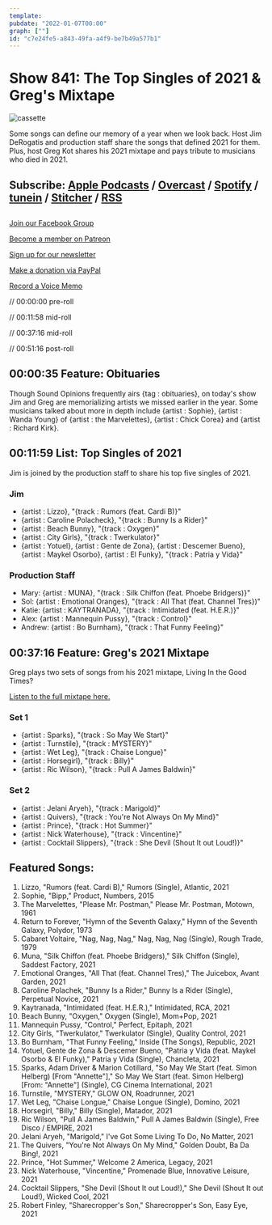 ```yaml
---
template: 
pubdate: "2022-01-07T00:00"
graph: [""]
id: "c7e24fe5-a843-49fa-a4f9-be7b49a577b1"
---
```






# Show 841: The Top Singles of 2021 & Greg's Mixtape

![cassette](https://static.soundopinions.org/images/2022/cassette-g8634dbe05_1280.jpeg)

Some songs can define our memory of a year when we look back. Host Jim DeRogatis and production staff share the songs that defined 2021 for them. Plus, host Greg Kot shares his 2021 mixtape and pays tribute to musicians who died in 2021. 



## Subscribe: [Apple Podcasts](https://itunes.apple.com/us/podcast/sound-opinions/id94793843) / [Overcast](https://overcast.fm/itunes94793843/sound-opinions) / [Spotify](https://open.spotify.com/show/1kNR8YL7TBrQuRxDdS4wtU) / [tunein](https://tunein.com/podcasts/Music-Podcasts/Sound-Opinions-p60273/) / [Stitcher](http://www.stitcher.com/podcast/sound-opinions) / [RSS](https://feeds.simplecast.com/Nn6fjnB0)



## 

[Join our Facebook Group](https://bit.ly/3sivr9T)

[Become a member on Patreon](https://bit.ly/3slWZvc)

[Sign up for our newsletter](https://bit.ly/3eEvRnG)

[Make a donation via PayPal](https://bit.ly/3dmt9lU)

[Record a Voice Memo](https://bit.ly/2RyD5Ah)

// 00:00:00 pre-roll

// 00:11:58 mid-roll

// 00:37:16 mid-roll

// 00:51:16 post-roll



## 00:00:35 Feature: Obituaries

Though Sound Opinions frequently airs {tag : obituaries}, on today's show Jim and Greg are memorializing artists we missed earlier in the year. Some musicians talked about more in depth include {artist : Sophie}, {artist : Wanda Young} of {artist : the Marvelettes}, {artist : Chick Corea} and {artist : Richard Kirk}.



## 00:11:59 List: Top Singles of 2021

Jim is joined by the production staff to share his top five singles of 2021.


### Jim

- {artist : Lizzo}, "{track : Rumors (feat. Cardi B)}"
- {artist : Caroline Polacheck}, "{track : Bunny Is a Rider}"
- {artist : Beach Bunny}, "{track : Oxygen}"
- {artist : City Girls}, "{track : Twerkulator}"
- {artist : Yotuel}, {artist : Gente de Zona}, {artist : Descemer Bueno}, {artist : Maykel Osorbo}, {artist : El Funky}, "{track : Patria y Vida}"


### Production Staff

- Mary: {artist : MUNA}, "{track : Silk Chiffon (feat. Phoebe Bridgers)}"
- Sol: {artist : Emotional Oranges}, "{track : All That (feat. Channel Tres})"
- Katie: {artist : KAYTRANADA}, "{track : Intimidated (feat. H.E.R.)}"
- Alex: {artist : Mannequin Pussy}, "{track : Control}"
- Andrew: {artist : Bo Burnham}, "{track : That Funny Feeling}"



## 00:37:16 Feature: Greg's 2021 Mixtape

Greg plays two sets of songs from his 2021 mixtape, Living In the Good Times?

[Listen to the full mixtape here.](https://open.spotify.com/playlist/5InrtGjNdFpxRYSODsAidi?si=d29e5c841b4d41f7)


### Set 1

- {artist : Sparks}, "{track : So May We Start}"
- {artist : Turnstile}, "{track : MYSTERY}"
- {artist : Wet Leg}, "{track : Chaise Longue}"
- {artist : Horsegirl}, "{track : Billy}"
- {artist : Ric Wilson}, "{track : Pull A James Baldwin}"


### Set 2

- {artist : Jelani Aryeh}, "{track : Marigold}"
- {artist : Quivers}, "{track : You're Not Always On My Mind}"
- {artist : Prince}, "{track : Hot Summer}"
- {artist : Nick Waterhouse}, "{track : Vincentine}"
- {artist : Cocktail Slippers}, "{track : She Devil (Shout It out Loud!)}"



## Featured Songs:

1. Lizzo, "Rumors (feat. Cardi B)," Rumors (Single), Atlantic, 2021
2. Sophie, "Bipp," Product, Numbers, 2015
3. The Marvelettes, "Please Mr. Postman," Please Mr. Postman, Motown, 1961
4. Return to Forever, "Hymn of the Seventh Galaxy," Hymn of the Seventh Galaxy, Polydor, 1973
5. Cabaret Voltaire, "Nag, Nag, Nag," Nag, Nag, Nag (Single), Rough Trade, 1979
6. Muna, "Silk Chiffon (feat. Phoebe Bridgers)," Silk Chiffon (Single), Saddest Factory, 2021
7. Emotional Oranges, "All That (feat. Channel Tres)," The Juicebox, Avant Garden, 2021
8. Caroline Polachek, "Bunny Is a Rider," Bunny Is a Rider (Single), Perpetual Novice, 2021
9. Kaytranada, "Intimidated (feat. H.E.R.)," Intimidated, RCA, 2021
10. Beach Bunny, "Oxygen," Oxygen (Single), Mom+Pop, 2021
11. Mannequin Pussy, "Control," Perfect, Epitaph, 2021
12. City Girls, "Twerkulator," Twerkulator (Single), Quality Control, 2021
13. Bo Burnham, "That Funny Feeling," Inside (The Songs), Republic, 2021
14. Yotuel, Gente de Zona & Descemer Bueno, "Patria y Vida (feat. Maykel Osorbo & El Funky)," Patria y Vida (Single), Chancleta, 2021
15. Sparks, Adam Driver & Marion Cotillard, "So May We Start (feat. Simon Helberg) [From "Annette"]," So May We Start (feat. Simon Helberg) [From: "Annette"] (Single), CG Cinema International, 2021
16. Turnstile, "MYSTERY," GLOW ON, Roadrunner, 2021
17. Wet Leg, "Chaise Longue," Chaise Longue (Single), Domino, 2021
18. Horsegirl, "Billy," Billy (Single), Matador, 2021
19. Ric Wilson, "Pull A James Baldwin," Pull A James Baldwin (Single), Free Disco / EMPIRE, 2021
20. Jelani Aryeh, "Marigold," I've Got Some Living To Do, No Matter, 2021
21. The Quivers, "You're Not Always On My Mind," Golden Doubt, Ba Da Bing!, 2021
22. Prince, "Hot Summer," Welcome 2 America, Legacy, 2021
23. Nick Waterhouse, "Vincentine," Promenade Blue, Innovative Leisure, 2021
24. Cocktail Slippers, "She Devil (Shout It out Loud!)," She Devil (Shout It out Loud!), Wicked Cool, 2021
25. Robert Finley, "Sharecropper's Son," Sharecropper's Son, Easy Eye, 2021